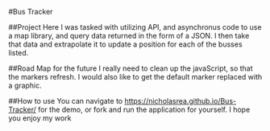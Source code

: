 #Bus Tracker

##Project
Here I was tasked with utilizing API, and asynchronus code to use a map library, and query data returned in the form of a JSON.  I then take that data and extrapolate  it to update a position for each of the busses listed.  

##Road Map for the future
I really need to clean up the javaScript, so that the markers refresh.  I would also like to get the default marker replaced with a graphic. 

##How to use
You can navigate to https://nicholasrea.github.io/Bus-Tracker/ for the demo, or fork and run the application for yourself.  I hope you enjoy my work
